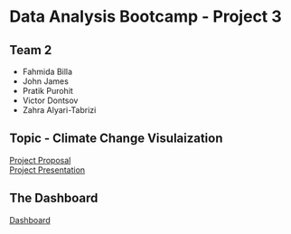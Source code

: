 # Data Analysis Bootcamp - Project 3  
## Team 2  
- Fahmida Billa  
- John James  
- Pratik Purohit  
- Victor Dontsov  
- Zahra Alyari-Tabrizi  

## Topic - Climate Change Visulaization  
[Project Proposal](Project-3-Proposal.pdf)  
[Project Presentation](https://github.com/johnjamescad/Project-3/blob/main/Final-Climate-Change-Presentation-Project%203.pdf)  
  
## The Dashboard  
[Dashboard](https://johnjamescad.github.io/Project-3/)  
  